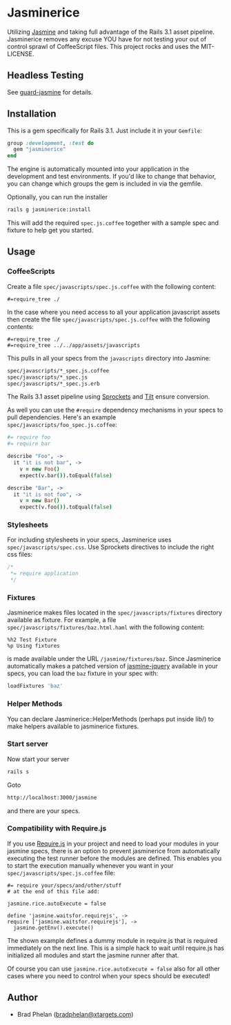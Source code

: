 Jasminerice
===========

Utilizing [Jasmine](http://pivotal.github.com/jasmine/) and taking full advantage
of the Rails 3.1 asset pipeline. Jasminerice removes any excuse YOU have for
not testing your out of control sprawl of CoffeeScript files.
This project rocks and uses the MIT-LICENSE.

Headless Testing
----------------

See [guard-jasmine](https://github.com/netzpirat/guard-jasmine) for details.

Installation
------------

This is a gem specifically for Rails 3.1. Just include it in
your `Gemfile`:

```ruby
group :development, :test do
  gem "jasminerice"
end
```

The engine is automatically mounted into your application in the development
and test environments. If you'd like to change that behavior, you can
change which groups the gem is included in via the gemfile.

Optionally, you can run the installer

```bash
rails g jasminerice:install
```

This will add the required `spec.js.coffee` together with a sample spec and 
fixture to help get you started.

Usage
-----

### CoffeeScripts

Create a file `spec/javascripts/spec.js.coffee` with the following content:

	#=require_tree ./

In the case where you need access to all your application javascript assets then create the file `spec/javascripts/spec.js.coffee` with the following contents:

	#=require_tree ./
	#=require_tree ../../app/assets/javascripts

This pulls in all your specs from the `javascripts` directory into Jasmine:

```bash
spec/javascripts/*_spec.js.coffee
spec/javascripts/*_spec.js
spec/javascripts/*_spec.js.erb
```

The Rails 3.1 asset pipeline using [Sprockets](https://github.com/sstephenson/sprockets)
and [Tilt](https://github.com/rtomayko/tilt) ensure conversion.

As well you can use the `#require` dependency mechanisms in your specs to
pull dependencies. Here's an example `spec/javascripts/foo_spec.js.coffee`:

```coffeescript
#= require foo
#= require bar

describe "Foo", ->
  it "it is not bar", ->
    v = new Foo()
    expect(v.bar()).toEqual(false)

describe "Bar", ->
  it "it is not foo", ->
    v = new Bar()
    expect(v.foo()).toEqual(false)
``` 

### Stylesheets

For including stylesheets in your specs, Jasminerice uses `spec/javascripts/spec.css`.
Use Sprockets directives to include the right css files:

```css
/*
 *= require application
 */
```

### Fixtures

Jasminerice makes files located in the `spec/javascripts/fixtures` directory available
as fixture. For example, a file `spec/javascripts/fixtures/baz.html.haml` with the
following content:

```haml
%h2 Test Fixture
%p Using fixtures
```

is made available under the URL `/jasmine/fixtures/baz`. Since Jasminerice automatically
makes a patched version of [jasmine-jquery](https://github.com/velesin/jasmine-jquery)
available in your specs, you can load the `baz` fixture in your spec with:

```coffeescript
loadFixtures 'baz'
```

### Helper Methods
You can declare Jasminerice::HelperMethods (perhaps put inside lib/) to make helpers available to jasminerice fixtures.

### Start server

Now start your server

```bash
rails s
```

Goto 

```bash
http://localhost:3000/jasmine
```

and there are your specs.

### Compatibility with Require.js

If you use [Require.js](http://requirejs.org/) in your project and need to load your 
modules in your jasmine specs, there is an option to prevent jasminerice from automatically
executing the test runner before the modules are defined. This enables you to start the 
execution manually whenever you want in your `spec/javascripts/spec.js.coffee` file:

    #= require your/specs/and/other/stuff
    # at the end of this file add:
    
    jasmine.rice.autoExecute = false

    define 'jasmine.waitsfor.requirejs', ->  
    require ['jasmine.waitsfor.requirejs'], ->
      jasmine.getEnv().execute()
      
The shown example defines a dummy module in require.js that is required immediately on the next
line. This is a simple hack to wait until require.js has initialized all modules and start the
jasmine runner after that.

Of course you can use `jasmine.rice.autoExecute = false` also for all other cases where you need
to control when your specs should be executed!

Author
------

* Brad Phelan (bradphelan@xtargets.com)
